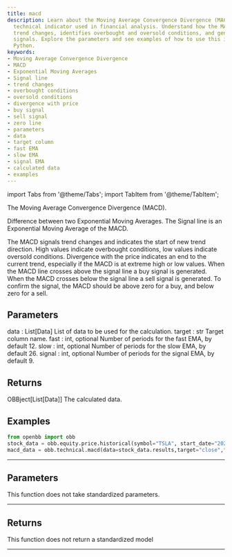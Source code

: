 ```yaml
---
title: macd
description: Learn about the Moving Average Convergence Divergence (MACD), a powerful
  technical indicator used in financial analysis. Understand how the MACD signals
  trend changes, identifies overbought and oversold conditions, and generates buy/sell
  signals. Explore the parameters and see examples of how to use this indicator in
  Python.
keywords:
- Moving Average Convergence Divergence
- MACD
- Exponential Moving Averages
- Signal line
- trend changes
- overbought conditions
- oversold conditions
- divergence with price
- buy signal
- sell signal
- zero line
- parameters
- data
- target column
- fast EMA
- slow EMA
- signal EMA
- calculated data
- examples
---
```



<!-- markdownlint-disable MD012 MD031 MD033 -->

import Tabs from '@theme/Tabs';
import TabItem from '@theme/TabItem';

The Moving Average Convergence Divergence (MACD).

Difference between two Exponential Moving Averages. The Signal line is an
Exponential Moving Average of the MACD.

The MACD signals trend changes and indicates the start of new trend direction.
High values indicate overbought conditions, low values indicate oversold conditions.
Divergence with the price indicates an end to the current trend, especially if the
MACD is at extreme high or low values. When the MACD line crosses above the
signal line a buy signal is generated. When the MACD crosses below the signal line a
sell signal is generated. To confirm the signal, the MACD should be above zero for a buy,
and below zero for a sell.

Parameters
----------
data : List[Data]
List of data to be used for the calculation.
target : str
Target column name.
fast : int, optional
Number of periods for the fast EMA, by default 12.
slow : int, optional
Number of periods for the slow EMA, by default 26.
signal : int, optional
Number of periods for the signal EMA, by default 9.

Returns
-------
OBBject[List[Data]]
The calculated data.

Examples
--------
```python
from openbb import obb
stock_data = obb.equity.price.historical(symbol="TSLA", start_date="2023-01-01", provider="fmp")
macd_data = obb.technical.macd(data=stock_data.results,target="close",fast=12,slow=26,signal=9)
```


---

## Parameters

This function does not take standardized parameters.

---

## Returns

This function does not return a standardized model

---

